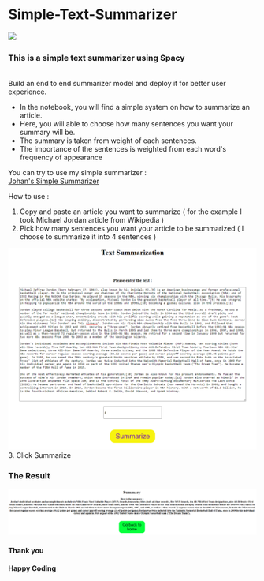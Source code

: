 # Simple-Text-Summarizer
<img src='https://www.elsevier.com/__data/assets/image/0008/822977/iStock-540400568-credit-Michail_Petrov-96-1200x600.jpg'>
<h3> This is a simple text summarizer using Spacy </h3>
<br>
Build an end to end summarizer model and deploy it for better user experience.

- In the notebook, you will find a simple system on how to summarize an article.<br>
- Here, you will able to choose how many sentences you want your summary will be.<br>
- The summary is taken from weight of each sentences. <br>
- The importance of the sentences is weighted from each word's frequency of appearance <br>

You can try to use my simple summarizer :<br>
<a href='https://jo-text-summarization.herokuapp.com/'>Johan's Simple Summarizer</a>

How to use :
1. Copy and paste an article you want to summarize ( for the example I took Michael Jordan article from Wikipedia )
2. Pick how many sentences you want your article to be summarized ( I choose to summarize it into 4 sentences )

<img src='1.PNG'><br>
3. Click Summarize<br>

<h3> The Result </h3>
<img src='2.PNG'>

#### Thank you
#### Happy Coding
